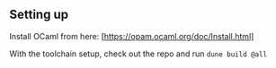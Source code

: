 ## Setting up

Install OCaml from here: [https://opam.ocaml.org/doc/Install.html]

With the toolchain setup, check out the repo and run `dune build @all`
